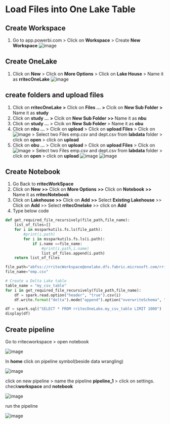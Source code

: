 # Load Files into One Lake Table
## Create Workspace
1. Go to app.powerbi.com > Click on **Workspace** > Create **New Workspace**
![image](https://github.com/rritec/dataFabric/assets/20516321/fc06467c-8cc8-4b8f-a098-28e11af105f7)



## Create OneLake
1. Click on **New** > Click on **More Options** > Click on **Lake House** > Name it as **rritecOneLake**
![image](https://github.com/rritec/dataFabric/assets/20516321/263d3de2-44ab-486b-af20-d970bf19d9fa)

## create folders and upload files
1. Click on **rritecOneLake** **>** Click on **Files ...** **>** Clcik on **New Sub Folder** **>** Name it as **study**
2. Click on **study ...** **>** Clcik on **New Sub Folder** **>>** Name it as **nbu**
2. Click on **study ...** > Clcik on **New Sub Folder** > Name it as **obu**
3. Click on **nbu ...** > Clcik on **upload** > Click on **upload Files** > Click on ![image](https://github.com/rritec/dataFabric/assets/20516321/c2b6c690-6eb4-4921-b7ca-0430a727f12d) > Select two Files emp.csv and dept.csv from **labdata** folder > click on **open** > click on **upload**
4. Click on **obu ...** > Clcik on **upload** > Click on **upload Files** > Click on ![image](https://github.com/rritec/dataFabric/assets/20516321/c2b6c690-6eb4-4921-b7ca-0430a727f12d) > Select two Files emp.csv and dept.csv from **labdata** folder > click on **open** > click on **upload**
![image](https://github.com/rritec/dataFabric/assets/20516321/eb948d3e-c404-4751-9251-cdcd69a4d64a)
![image](https://github.com/rritec/dataFabric/assets/20516321/317b4d55-6504-479c-8741-45dc75303c46)


## Create Notebook
1. Go Back to **rritecWorkSpace**
2. Click on **New** **>>** Click on **More Options** **>>** Click on **Notebook** **>>** Name it as **rritecNotebook**
3. Click on **Lakehouse** **>>** Click on **Add** **>>** Select **Existing Lakehouse** >> Click on **Add** >> Select **rritecOnelake** >> click on **Add**
4. Type below code
``` py
def get_required_file_recursively(file_path,file_name):
    list_of_files=[]
    for i in mssparkutils.fs.ls(file_path):
        #print(i.path)
        for i in mssparkutils.fs.ls(i.path):
            if i.name ==file_name:
                #print(i.path,i.name)
                list_of_files.append(i.path)
    return list_of_files
```
``` py
file_path="abfss://rritecWorkspace@onelake.dfs.fabric.microsoft.com/rritecOneLake.Lakehouse/Files/study"
file_name="emp.csv"
```
``` py
# Create a Delta Lake table
table_name = "my_csv_table"
for i in get_required_file_recursively(file_path,file_name):
    df = spark.read.option("header", "true").csv(i)
    df.write.format("delta").mode("append").option("overwriteSchema", "true").saveAsTable(table_name)
```
``` py
df = spark.sql("SELECT * FROM rritecOneLake.my_csv_table LIMIT 1000")
display(df)

```

## Create pipeline

Go to rritecworkspace > open notebook


![image](https://github.com/rritec/dataFabric/assets/20516321/58ac8519-1662-46b0-af8b-fd9a81257094)

In **home** click on pipeline symbol(beside data wrangling)

![image](https://github.com/rritec/dataFabric/assets/20516321/07cf1897-9acf-477a-a038-196f8fe42642)

click on new pipeline > name the pipeline **pipeline_1** > click on settings. check**workspace** and **notebook**

![image](https://github.com/rritec/dataFabric/assets/20516321/baaa9755-73c4-465f-9ebf-cdc3f9bed132)

run the pipeline

![image](https://github.com/rritec/dataFabric/assets/20516321/1711f6a5-54a7-4587-9948-1ba7b200acad)






